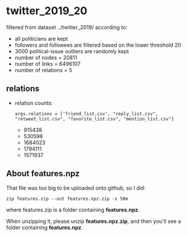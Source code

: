 # twitter_2019_20
filtered from dataset ../twitter_2019/ according to:
- all politicians are kept
- followers and followees are filtered based on the lower threshold 20
- 3000 political-issue outliers are randomly kept
- number of nodes = 20811
- number of links = 6496107
- number of relations = 5

## relations
- relation counts:
    ```shell
    args.relations = ['friend_list.csv', "reply_list.csv", "retweet_list.csv", "favorite_list.csv", "mention_list.csv"]
    ```
    - 915438
    - 530598
    - 1684023
    - 1794111
    - 1571937

## About **features.npz**

That file was too big to be uploaded onto github, so I did:
```shell
zip features.zip --out features.npz.zip -s 50m
```
where features.zip is a folder containing **features.npz**.

When unzipping it, please unzip **features.npz.zip**, and then you'll see a folder containing **features.npz**.